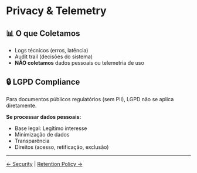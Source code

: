 <!-- SPDX-License-Identifier: MIT | (c) 2025 Leopoldo Carvalho Correia de Lima -->

# Privacy & Telemetry

## 📊 O que Coletamos

- Logs técnicos (erros, latência)
- Audit trail (decisões do sistema)
- **NÃO coletamos** dados pessoais ou telemetria de uso

## 🔒 LGPD Compliance

Para documentos públicos regulatórios (sem PII), LGPD não se aplica diretamente.

**Se processar dados pessoais:**
- Base legal: Legítimo interesse
- Minimização de dados
- Transparência
- Direitos (acesso, retificação, exclusão)

---

[← Security](SECURITY.md) | [Retention Policy →](RETENTION_POLICY.md)

